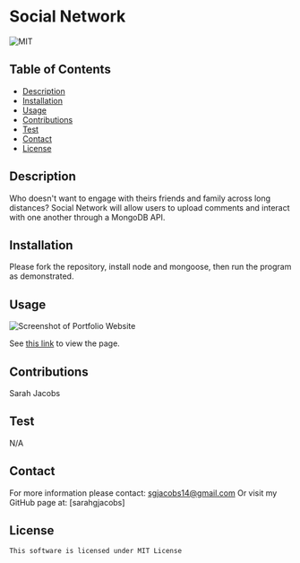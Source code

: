 # Social Network
![MIT](https://img.shields.io/badge/license-mit-blue)

## Table of Contents
- [Description](#description)
- [Installation](#installation)
- [Usage](#usage)
- [Contributions](#contributions)
- [Test](#test)
- [Contact](#contact)
- [License](#license)

## Description
Who doesn't want to engage with theirs friends and family across long distances? Social Network will allow users to upload comments and interact with one another through a MongoDB API.

## Installation
Please fork the repository, install node and mongoose, then run the program as demonstrated.

## Usage
![Screenshot of Portfolio Website](./assets/images/Screen%20Shot%202023-02-09%20at%209.22.03%20AM.png "Sarah Jacobs Portfolio")

See [this link]() to view the page.

## Contributions
Sarah Jacobs

## Test
N/A

## Contact
For more information please contact: [sgjacobs14@gmail.com](mailto:sgjacobs14@gmail.com)
Or visit my GitHub page at: [sarahgjacobs]

## License 
    This software is licensed under MIT License